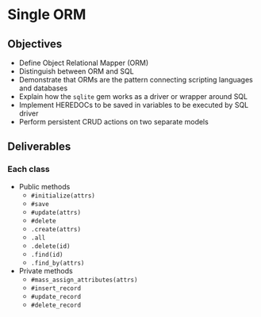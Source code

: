 # Single ORM

## Objectives

* Define Object Relational Mapper (ORM)
* Distinguish between ORM and SQL
* Demonstrate that ORMs are the pattern connecting scripting languages and databases
* Explain how the `sqlite` gem works as a driver or wrapper around SQL
* Implement HEREDOCs to be saved in variables to be executed by SQL driver
* Perform persistent CRUD actions on two separate models

## Deliverables

### Each class

* Public methods
  * `#initialize(attrs)`
  * `#save`
  * `#update(attrs)`
  * `#delete`
  * `.create(attrs)`
  * `.all`
  * `.delete(id)`
  * `.find(id)`
  * `.find_by(attrs)`
* Private methods
  * `#mass_assign_attributes(attrs)`
  * `#insert_record`
  * `#update_record`
  * `#delete_record`

